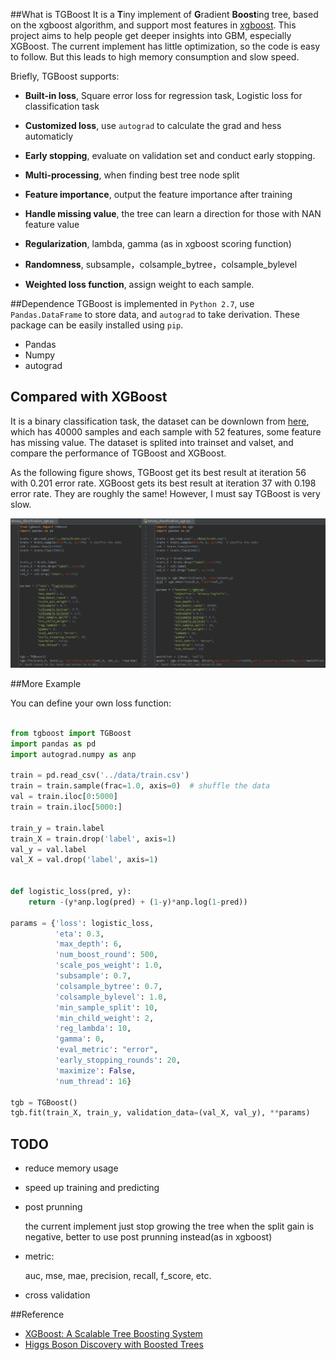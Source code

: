 
##What is TGBoost
It is a **T**iny implement of **G**radient **Boost**ing tree, based on the xgboost algorithm, and support most features in [xgboost](https://github.com/dmlc/xgboost). This project aims to help people get deeper insights into GBM, especially XGBoost. The current implement has little optimization, so the code is easy to follow. But this leads to high memory consumption and slow speed. 

Briefly, TGBoost supports:

- **Built-in loss**, Square error loss for regression task, Logistic loss for classification task

- **Customized loss**, use `autograd` to calculate the grad and hess automaticly

- **Early stopping**, evaluate on validation set and conduct early stopping.

- **Multi-processing**, when finding best tree node split
	
- **Feature importance**, output the feature importance after training
	
- **Handle missing value**, the tree can learn a direction for those with NAN feature value 

- **Regularization**, lambda, gamma (as in xgboost scoring function)

- **Randomness**, subsample，colsample_bytree，colsample_bylevel
- **Weighted loss function**, assign weight to each sample.

##Dependence
TGBoost is implemented in `Python 2.7`, use `Pandas.DataFrame` to store data, and `autograd` to take derivation. These package can be easily installed using `pip`.

- Pandas
- Numpy
- autograd



## Compared with XGBoost

It is a binary classification task, the dataset can be downlown from [here](http://pan.baidu.com/s/1c23gJkc), which has 40000 samples and each sample with 52 features, some feature has missing value. The dataset is splited into trainset and valset, and compare the performance of TGBoost and XGBoost.

As the following figure shows, TGBoost get its best result at iteration 56 with 0.201 error rate. XGBoost gets  its best result at iteration 37 with 0.198 error rate. They are roughly the same!  However, I must say TGBoost is very slow.

![](imgs/tgb_xgb.png)



##More Example

You can define your own loss function:

```python

from tgboost import TGBoost
import pandas as pd
import autograd.numpy as anp

train = pd.read_csv('../data/train.csv')
train = train.sample(frac=1.0, axis=0)  # shuffle the data
val = train.iloc[0:5000]
train = train.iloc[5000:]

train_y = train.label
train_X = train.drop('label', axis=1)
val_y = val.label
val_X = val.drop('label', axis=1)


def logistic_loss(pred, y):
    return -(y*anp.log(pred) + (1-y)*anp.log(1-pred))

params = {'loss': logistic_loss,
          'eta': 0.3,
          'max_depth': 6,
          'num_boost_round': 500,
          'scale_pos_weight': 1.0,
          'subsample': 0.7,
          'colsample_bytree': 0.7,
          'colsample_bylevel': 1.0,
          'min_sample_split': 10,
          'min_child_weight': 2,
          'reg_lambda': 10,
          'gamma': 0,
          'eval_metric': "error",
          'early_stopping_rounds': 20,
          'maximize': False,
          'num_thread': 16}

tgb = TGBoost()
tgb.fit(train_X, train_y, validation_data=(val_X, val_y), **params)

```

## TODO
- reduce memory usage
- speed up training and predicting

- post prunning

	the current implement just stop growing the tree when the split gain is negative, better to use post prunning instead(as in xgboost)

- metric: 
	
	auc, mse, mae, precision, recall, f_score, etc.

- cross validation


##Reference

- [XGBoost: A Scalable Tree Boosting System](https://arxiv.org/abs/1603.02754)
- [Higgs Boson Discovery with Boosted Trees](http://www.jmlr.org/proceedings/papers/v42/chen14.pdf)
